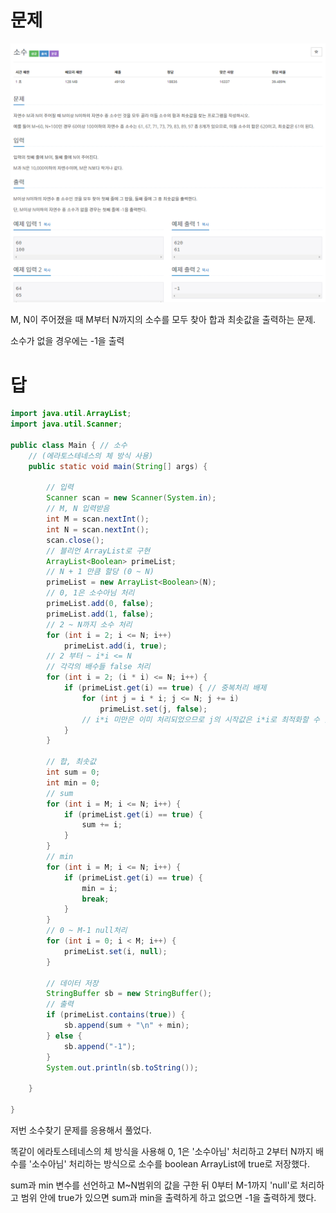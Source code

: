 # 문제

![primeNumber(sum,min).png](image/primeNumber(sum,min).png)

M, N이 주어졌을 때 M부터 N까지의 소수를 모두 찾아 합과 최솟값을 출력하는 문제.

소수가 없을 경우에는 -1을 출력

# 답

```java
import java.util.ArrayList;
import java.util.Scanner;

public class Main { // 소수
	// (에라토스테네스의 체 방식 사용)
	public static void main(String[] args) {

		// 입력
		Scanner scan = new Scanner(System.in);
		// M, N 입력받음
		int M = scan.nextInt();
		int N = scan.nextInt();
		scan.close();
		// 블리언 ArrayList로 구현
		ArrayList<Boolean> primeList;
		// N + 1 만큼 할당 (0 ~ N)
		primeList = new ArrayList<Boolean>(N);
		// 0, 1은 소수아님 처리
		primeList.add(0, false);
		primeList.add(1, false);
		// 2 ~ N까지 소수 처리
		for (int i = 2; i <= N; i++)
			primeList.add(i, true);
		// 2 부터 ~ i*i <= N
		// 각각의 배수들 false 처리
		for (int i = 2; (i * i) <= N; i++) {
			if (primeList.get(i) == true) { // 중복처리 배제
				for (int j = i * i; j <= N; j += i)
					primeList.set(j, false);
				// i*i 미만은 이미 처리되었으므로 j의 시작값은 i*i로 최적화할 수 있다.
			}
		}

		// 합, 최솟값
		int sum = 0;
		int min = 0;
		// sum
		for (int i = M; i <= N; i++) {
			if (primeList.get(i) == true) {
				sum += i;
			}
		}
		// min
		for (int i = M; i <= N; i++) {
			if (primeList.get(i) == true) {
				min = i;
				break;
			}
		}
		// 0 ~ M-1 null처리
		for (int i = 0; i < M; i++) {
			primeList.set(i, null);
		}

		// 데이터 저장
		StringBuffer sb = new StringBuffer();
		// 출력
		if (primeList.contains(true)) {
			sb.append(sum + "\n" + min);
		} else {
			sb.append("-1");
		}
		System.out.println(sb.toString());

	}

}
```

저번 소수찾기 문제를 응용해서 풀었다.

똑같이 에라토스테네스의 체 방식을 사용해 0, 1은 '소수아님' 처리하고 2부터 N까지 배수를 '소수아님' 처리하는 방식으로 소수를 boolean ArrayList에 true로 저장했다.

sum과 min 변수를 선언하고 M~N범위의 값을 구한 뒤 0부터 M-1까지 'null'로 처리하고 범위 안에 true가 있으면 sum과 min을 출력하게 하고 없으면 -1을 출력하게 했다.